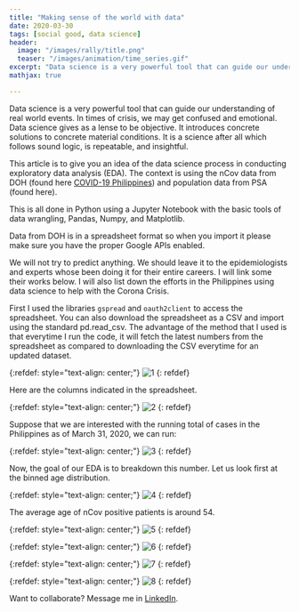 ```yaml
---
title: "Making sense of the world with data"
date: 2020-03-30
tags: [social good, data science]
header:
  image: "/images/rally/title.png"
  teaser: "/images/animation/time_series.gif"
excerpt: "Data science is a very powerful tool that can guide our understanding of real world events."
mathjax: true

---
```

<div id="fb-root"></div>
<script async defer src="https://connect.facebook.net/en_US/sdk.js#xfbml=1&version=v3.2"></script>

Data science is a very powerful tool that can guide our understanding of real world events. In times of crisis, we may get confused and emotional. Data science gives as a lense to be objective. It introduces concrete solutions to concrete material conditions. It is a science after all which follows sound logic, is repeatable, and insightful.

This article is to give you an idea of the data science process in conducting exploratory data analysis (EDA). The context is using the nCov data from DOH (found here [COVID-19 Philippines](https://docs.google.com/spreadsheets/d/16g_PUxKYMC0XjeEKF6FPUBq2-pFgmTkHoj5lbVrGLhE/edit?fbclid=IwAR1qRr3hTxSiQ8KdymZiIQfPX4CpSA4VezpNKqXIPCIMQI1H3xMTGJ16lMs#gid=0)) and population data from PSA (found here).

This is all done in Python using a Jupyter Notebook with the basic tools of data wrangling, Pandas, Numpy, and Matplotlib.

Data from DOH is in a spreadsheet format so when you import it please make sure you have the proper Google APIs enabled.

We will not try to predict anything. We should leave it to the epidemiologists and experts whose been doing it for their entire careers. I will link some their works below. I will also list down the efforts in the Philippines using data science to help with the Corona Crisis.

First I used the libraries `gspread` and `oauth2client` to access the spreadsheet. You can also download the spreadsheet as a CSV and import using the standard pd.read_csv. The advantage of the method that I used is that everytime I run the code, it will fetch the latest numbers from the spreadsheet as compared to downloading the CSV everytime for an updated dataset.

{:refdef: style="text-align: center;"}
<img src="{{ site.url }}{{ site.baseurl }}/images/eda_corona/1.png" alt="1" class="center">
{: refdef}

Here are the columns indicated in the spreadsheet.

{:refdef: style="text-align: center;"}
<img src="{{ site.url }}{{ site.baseurl }}/images/eda_corona/2.png" alt="2" class="center">
{: refdef}

Suppose that we are interested with the running total of cases in the Philippines as of March 31, 2020, we can run:

{:refdef: style="text-align: center;"}
<img src="{{ site.url }}{{ site.baseurl }}/images/eda_corona/3.png" alt="3" class="center">
{: refdef}

Now, the goal of our EDA is to breakdown this number. Let us look first at the binned age distribution.

{:refdef: style="text-align: center;"}
<img src="{{ site.url }}{{ site.baseurl }}/images/eda_corona/4.png" alt="4" class="center">
{: refdef}

The average age of nCov positive patients is around 54.


{:refdef: style="text-align: center;"}
<img src="{{ site.url }}{{ site.baseurl }}/images/eda_corona/5.png" alt="5" class="center">
{: refdef}



{:refdef: style="text-align: center;"}
<img src="{{ site.url }}{{ site.baseurl }}/images/eda_corona/6.png" alt="6" class="center">
{: refdef}


{:refdef: style="text-align: center;"}
<img src="{{ site.url }}{{ site.baseurl }}/images/eda_corona/7.png" alt="7" class="center">
{: refdef}

{:refdef: style="text-align: center;"}
<img src="{{ site.url }}{{ site.baseurl }}/images/eda_corona/8.png" alt="8" class="center">
{: refdef}





Want to collaborate? Message me in [LinkedIn](https://ph.linkedin.com/in/albertyumol).


<script async src="//pagead2.googlesyndication.com/pagead/js/adsbygoogle.js"></script>
<script>
  (adsbygoogle = window.adsbygoogle || []).push({
    google_ad_client: "ca-pub-6410209740119334",
    enable_page_level_ads: true
  });
</script>

<div class="fb-comments" data-href="https://albertyumol.github.io/" data-numposts="5"></div>
